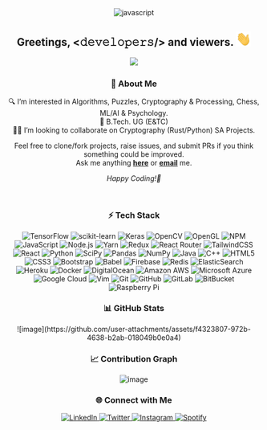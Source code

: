 <div align="center">
  <img src="https://user-images.githubusercontent.com/73097560/115834477-dbab4500-a447-11eb-908a-139a6edaec5c.gif" alt="javascript" width="1000"/>

  <h2>Greetings, <𝚍𝚎𝚟𝚎𝚕𝚘𝚙𝚎𝚛𝚜/> and viewers. 
    <img src="https://github.com/ABSphreak/ABSphreak/blob/master/gifs/Hi.gif" width="30px">
  </h2>
  
  <p>
  <img src="https://readme-typing-svg.herokuapp.com?font=Sans-serif&color=%61DBFB&size=39&center=true&vCenter=true&width=420&height=68&lines=Hi%2C+I'm+Shreyash%F0%9F%91%8B;Currently+@+Oracle;DBX+OAP+Developer;B.Tech.+Undergrad;">
  </p>
</div>

<div align="center">
  <h3>👾 About Me</h3>
  <p>
    🔍 I’m interested in Algorithms, Puzzles, Cryptography & Processing, Chess, ML/AI & Psychology.<br>
    🌳 B.Tech. UG (E&TC) <br>
    🦸‍♂️ I’m looking to collaborate on Cryptography (Rust/Python) SA Projects.
  </p>

  <p>
    Feel free to clone/fork projects, raise issues, and submit PRs if you think something could be improved.<br>
    Ask me anything <a href="https://github.com/shr3yash/shr3yash/issues/new"><b>here</b></a> or <a href="mailto:drcyb@outlook.com"><b>email</b></a> me.
  </p>

  <i>Happy Coding!🙂</i>

  <br>

  <h3>⚡ Tech Stack</h3>
  <p>
    <img src="https://img.shields.io/badge/TensorFlow-black?style=flat-square&logo=TensorFlow" alt="TensorFlow"/>
    <img src="https://img.shields.io/badge/scikitlearn-black?style=flat-square&logo=scikitlearn" alt="scikit-learn"/>
    <img src="https://img.shields.io/badge/Keras-black?style=flat-square&logo=Keras" alt="Keras"/>
    <img src="https://img.shields.io/badge/opencv-black?style=flat-square&logo=opencv" alt="OpenCV"/>
    <img src="https://img.shields.io/badge/OpenGL-black?style=flat-square&logo=opengl" alt="OpenGL"/>
    <img src="https://img.shields.io/badge/NPM-black?style=flat-square&logo=npm&logoColor=white" alt="NPM"/>
    <img src="https://img.shields.io/badge/-JavaScript-black?style=flat-square&logo=javascript" alt="JavaScript"/>
    <img src="https://img.shields.io/badge/-Nodejs-black?style=flat-square&logo=Node.js" alt="Node.js"/>
    <img src="https://img.shields.io/badge/yarn--black?style=flat-square&logo=yarn&logoColor=white" alt="Yarn"/>
    <img src="https://img.shields.io/badge/redux-black?style=flat-square&logo=redux&logoColor=white" alt="Redux"/>
    <img src="https://img.shields.io/badge/React_Router-black?style=flat-square&logo=react-router&logoColor=white" alt="React Router"/>
    <img src="https://img.shields.io/badge/tailwindcss-black?style=flat-square&logo=tailwindcss" alt="TailwindCSS"/>
    <img src="https://img.shields.io/badge/-React-black?style=flat-square&logo=react" alt="React"/>
    <img src="https://img.shields.io/badge/-Python-black?style=flat-square&logo=Python" alt="Python"/>
    <img src="https://img.shields.io/badge/SciPy-black?style=flat-square&logo=scipy&logoColor=%white" alt="SciPy"/>
    <img src="https://img.shields.io/badge/pandas-black?style=flat-square&logo=pandas&logoColor=white" alt="Pandas"/>
    <img src="https://img.shields.io/badge/numpy-black?style=flat-square&logo=numpy&logoColor=white" alt="NumPy"/>
    <img src="https://img.shields.io/badge/-java-black?style=flat-square&logo=java" alt="Java"/>
    <img src="https://img.shields.io/badge/-C++-black?style=flat-square&logo=C%2B%2B" alt="C++"/>
    <img src="https://img.shields.io/badge/-HTML5-black?style=flat-square&logo=html5&logoColor=white" alt="HTML5"/>
    <img src="https://img.shields.io/badge/-CSS3-black?style=flat-square&logo=css3" alt="CSS3"/>
    <img src="https://img.shields.io/badge/-Bootstrap-black?style=flat-square&logo=bootstrap" alt="Bootstrap"/>
    <img src="https://img.shields.io/badge/-Babel-black?style=flat-square&logo=Babel" alt="Babel"/>
    <img src="https://img.shields.io/badge/-Firebase-black?style=flat-square&logo=Firebase" alt="Firebase"/>
    <img src="https://img.shields.io/badge/-Redis-black?style=flat-square&logo=Redis" alt="Redis"/>
    <img src="https://img.shields.io/badge/-ElasticSearch-black?style=flat-square&logo=elasticsearch" alt="ElasticSearch"/>
    <img src="https://img.shields.io/badge/-Heroku-430098?style=flat-square&logo=heroku" alt="Heroku"/>
    <img src="https://img.shields.io/badge/-Docker-black?style=flat-square&logo=docker" alt="Docker"/>
    <img src="https://img.shields.io/badge/-Digital%20Ocean-darkblue?style=flat-square&logo=digitalocean" alt="DigitalOcean"/>
    <img src="https://img.shields.io/badge/Amazon%20AWS-232F3E?style=flat-square&logo=amazon-aws" alt="Amazon AWS"/>
    <img src="https://img.shields.io/badge/Microsoft%20Azure-232F7E?style=flat-square&logo=microsoft-azure" alt="Microsoft Azure"/>
    <img src="https://img.shields.io/badge/Google%20Cloud-black?style=flat-square&logo=google-cloud" alt="Google Cloud"/>
    <img src="https://img.shields.io/badge/-Vim-black?style=flat-square&logo=Vim" alt="Vim"/>
    <img src="https://img.shields.io/badge/-Git-black?style=flat-square&logo=git" alt="Git"/>
    <img src="https://img.shields.io/badge/-GitHub-181717?style=flat-square&logo=github" alt="GitHub"/>
    <img src="https://img.shields.io/badge/-GitLab-FCA121?style=flat-square&logo=gitlab" alt="GitLab"/>
    <img src="https://img.shields.io/badge/-BitBucket-darkblue?style=flat-square&logo=bitbucket" alt="BitBucket"/>
    <img src="https://img.shields.io/badge/-Raspberry%20Pi-C51A4A?style=flat-square&logo=Raspberry-Pi" alt="Raspberry Pi"/>
  </p>
</div>

<div align="center">
  <h3>📊 GitHub Stats</h3>
  <p>
<!--     <img src="https://github-readme-streak-stats.herokuapp.com?user=Shr3yash&theme=highcontrast&date_format=M%20j%5B%2C%20Y%5D" alt="GitHub Streak"> -->
    ![image](https://github.com/user-attachments/assets/f4323807-972b-4638-b2ab-018049b0e0a4)

  </p>

  <h3>📈 Contribution Graph</h3>
  
![image](https://github.com/user-attachments/assets/cdc0186e-c35e-4ce5-b1f0-4da6ae5ece82)


  <h3>🌐 Connect with Me</h3>
  <p>
    <a href="https://in.linkedin.com/in/shreyash-bhatkar-5bb904194" target="_blank">
      <img src="https://img.shields.io/badge/LinkedIn-%230077B5.svg?&style=flat-square&logo=linkedin&logoColor=white" alt="LinkedIn">
    </a>
    <a href="https://twitter.com/DrCybernotix" target="_blank">
      <img src="https://img.shields.io/badge/Twitter-%231DA1F2.svg?&style=flat-square&logo=twitter&logoColor=white" alt="Twitter">
    </a>
    <a href="https://www.instagram.com/SHRYSH/" target="_blank">
      <img src="https://img.shields.io/badge/Instagram-%23E4405F.svg?&style=flat-square&logo=instagram&logoColor=white" alt="Instagram">
    </a>
    <a href="https://open.spotify.com/user/31vqxxqgujcrhhjybwzfzvwjqzfg" target="_blank">
      <img src="https://img.shields.io/badge/Spotify-%231DB954.svg?&style=flat-square&logo=spotify&logoColor=white" alt="Spotify">
    </a>
  </p>
</div>
